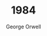 ---
layout: post
title: 1984
author: George Orwell
publication-year: 1949
book-number: 1
image: ./images/1984.jpg
anton-stars: 4/5 
wilhelm-stars: 4/5 
etienne-stars: 4/5
---